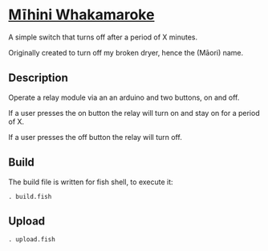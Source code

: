 # [Mīhini Whakamaroke](http://www.maoridictionary.co.nz/search?idiom=&phrase=&proverb=&loan=&keywords=m%C4%ABhini+whakamaroke)

A simple switch that turns off after a period of X minutes.

Originally created to turn off my broken dryer, hence the (Māori) name.

## Description

Operate a relay module via an an arduino and two buttons, on and off.

If a user presses the on button the relay will turn on and stay on for 
a period of X.

If a user presses the off button the relay will turn off.

## Build

The build file is written for fish shell, to execute it:

```
. build.fish
```

## Upload

```
. upload.fish
```
